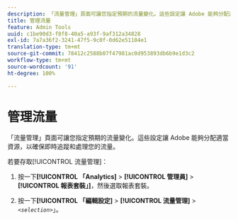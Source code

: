 ```yaml
---
description: 「流量管理」頁面可讓您指定預期的流量變化。這些設定讓 Adobe 能夠分配適當資源，以確保即時追蹤和處理您的流量。
title: 管理流量
feature: Admin Tools
uuid: c1be90d3-f8f8-40a5-a93f-9af312a34828
exl-id: 7a7a36f2-3241-47f5-9c0f-0d62e51104e1
translation-type: tm+mt
source-git-commit: 78412c2588b07f47981ac0d953893db6b9e1d3c2
workflow-type: tm+mt
source-wordcount: '91'
ht-degree: 100%

---
```


# 管理流量

「流量管理」頁面可讓您指定預期的流量變化。這些設定讓 Adobe 能夠分配適當資源，以確保即時追蹤和處理您的流量。

若要存取[!UICONTROL 流量管理]：

1. 按一下&#x200B;**[!UICONTROL 「Analytics]** > **[!UICONTROL 管理員]** > **[!UICONTROL 報表套裝」]**，然後選取報表套裝。

1. 按一下&#x200B;**[!UICONTROL 「編輯設定]** > **[!UICONTROL 流量管理]** > *`<selection>`*」。
